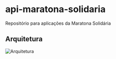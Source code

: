 # api-maratona-solidaria
Repositório para aplicações da Maratona Solidária

## Arquitetura
![Arquitetura](https://user-images.githubusercontent.com/23155300/76664704-fd0ee180-6563-11ea-8197-517efe49a226.jpg)
